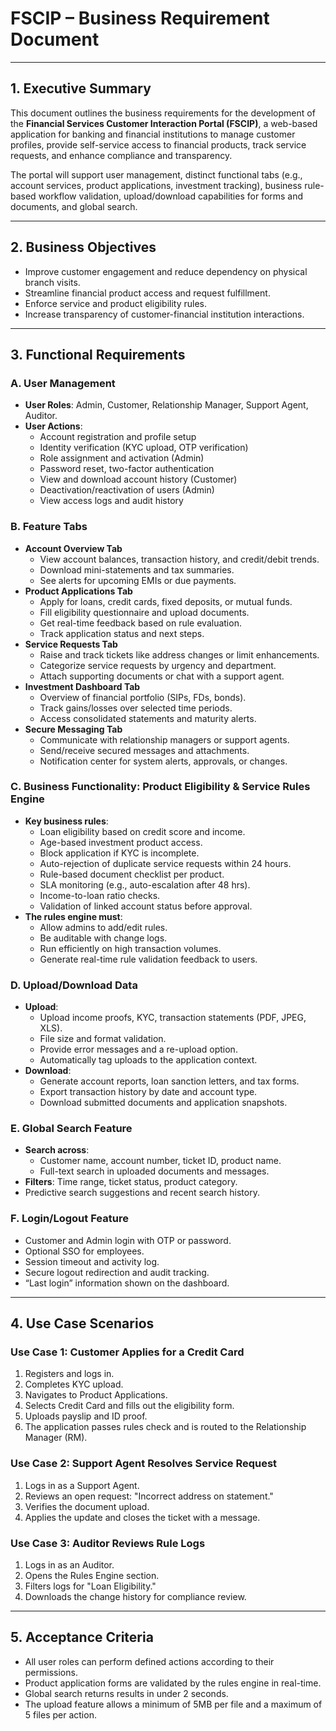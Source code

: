 # FSCIP – Business Requirement Document

---

## 1. Executive Summary

This document outlines the business requirements for the development of the **Financial Services Customer Interaction Portal (FSCIP)**, a web-based application for banking and financial institutions to manage customer profiles, provide self-service access to financial products, track service requests, and enhance compliance and transparency.

The portal will support user management, distinct functional tabs (e.g., account services, product applications, investment tracking), business rule-based workflow validation, upload/download capabilities for forms and documents, and global search.

---

## 2. Business Objectives

* Improve customer engagement and reduce dependency on physical branch visits.
* Streamline financial product access and request fulfillment.
* Enforce service and product eligibility rules.
* Increase transparency of customer-financial institution interactions.

---

## 3. Functional Requirements

### A. User Management

* **User Roles**: Admin, Customer, Relationship Manager, Support Agent, Auditor.
* **User Actions**:
    * Account registration and profile setup
    * Identity verification (KYC upload, OTP verification)
    * Role assignment and activation (Admin)
    * Password reset, two-factor authentication
    * View and download account history (Customer)
    * Deactivation/reactivation of users (Admin)
    * View access logs and audit history

### B. Feature Tabs

* **Account Overview Tab**
    * View account balances, transaction history, and credit/debit trends.
    * Download mini-statements and tax summaries.
    * See alerts for upcoming EMIs or due payments.
* **Product Applications Tab**
    * Apply for loans, credit cards, fixed deposits, or mutual funds.
    * Fill eligibility questionnaire and upload documents.
    * Get real-time feedback based on rule evaluation.
    * Track application status and next steps.
* **Service Requests Tab**
    * Raise and track tickets like address changes or limit enhancements.
    * Categorize service requests by urgency and department.
    * Attach supporting documents or chat with a support agent.
* **Investment Dashboard Tab**
    * Overview of financial portfolio (SIPs, FDs, bonds).
    * Track gains/losses over selected time periods.
    * Access consolidated statements and maturity alerts.
* **Secure Messaging Tab**
    * Communicate with relationship managers or support agents.
    * Send/receive secured messages and attachments.
    * Notification center for system alerts, approvals, or changes.

### C. Business Functionality: Product Eligibility & Service Rules Engine

* **Key business rules**:
    * Loan eligibility based on credit score and income.
    * Age-based investment product access.
    * Block application if KYC is incomplete.
    * Auto-rejection of duplicate service requests within 24 hours.
    * Rule-based document checklist per product.
    * SLA monitoring (e.g., auto-escalation after 48 hrs).
    * Income-to-loan ratio checks.
    * Validation of linked account status before approval.
* **The rules engine must**:
    * Allow admins to add/edit rules.
    * Be auditable with change logs.
    * Run efficiently on high transaction volumes.
    * Generate real-time rule validation feedback to users.

### D. Upload/Download Data

* **Upload**:
    * Upload income proofs, KYC, transaction statements (PDF, JPEG, XLS).
    * File size and format validation.
    * Provide error messages and a re-upload option.
    * Automatically tag uploads to the application context.
* **Download**:
    * Generate account reports, loan sanction letters, and tax forms.
    * Export transaction history by date and account type.
    * Download submitted documents and application snapshots.

### E. Global Search Feature

* **Search across**:
    * Customer name, account number, ticket ID, product name.
    * Full-text search in uploaded documents and messages.
* **Filters**: Time range, ticket status, product category.
* Predictive search suggestions and recent search history.

### F. Login/Logout Feature

* Customer and Admin login with OTP or password.
* Optional SSO for employees.
* Session timeout and activity log.
* Secure logout redirection and audit tracking.
* “Last login” information shown on the dashboard.

---

## 4. Use Case Scenarios

### Use Case 1: Customer Applies for a Credit Card
1.  Registers and logs in.
2.  Completes KYC upload.
3.  Navigates to Product Applications.
4.  Selects Credit Card and fills out the eligibility form.
5.  Uploads payslip and ID proof.
6.  The application passes rules check and is routed to the Relationship Manager (RM).

### Use Case 2: Support Agent Resolves Service Request
1.  Logs in as a Support Agent.
2.  Reviews an open request: "Incorrect address on statement."
3.  Verifies the document upload.
4.  Applies the update and closes the ticket with a message.

### Use Case 3: Auditor Reviews Rule Logs
1.  Logs in as an Auditor.
2.  Opens the Rules Engine section.
3.  Filters logs for "Loan Eligibility."
4.  Downloads the change history for compliance review.

---

## 5. Acceptance Criteria

* All user roles can perform defined actions according to their permissions.
* Product application forms are validated by the rules engine in real-time.
* Global search returns results in under 2 seconds.
* The upload feature allows a minimum of 5MB per file and a maximum of 5 files per action.